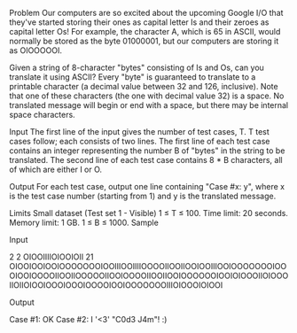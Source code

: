 Problem
Our computers are so excited about the upcoming Google I/O that they've started storing their ones as capital letter Is and their zeroes as capital letter Os! For example, the character A, which is 65 in ASCII, would normally be stored as the byte 01000001, but our computers are storing it as OIOOOOOI.

Given a string of 8-character "bytes" consisting of Is and Os, can you translate it using ASCII? Every "byte" is guaranteed to translate to a printable character (a decimal value between 32 and 126, inclusive). Note that one of these characters (the one with decimal value 32) is a space. No translated message will begin or end with a space, but there may be internal space characters.

Input
The first line of the input gives the number of test cases, T. T test cases follow; each consists of two lines. The first line of each test case contains an integer representing the number B of "bytes" in the string to be translated. The second line of each test case contains 8 * B characters, all of which are either I or O.

Output
For each test case, output one line containing "Case #x: y", where x is the test case number (starting from 1) and y is the translated message.

Limits
Small dataset (Test set 1 - Visible)
1 ≤ T ≤ 100.
Time limit: 20 seconds.
Memory limit: 1 GB.
1 ≤ B ≤ 1000.
Sample

Input
 	
2
2
OIOOIIIIOIOOIOII
21
OIOOIOOIOOIOOOOOOOIOOIIIOOIIIIOOOOIIOOIIOOIOOIIIOOIOOOOOOOIOOOIOOIOOOOIIOOIIOOOOOIIOOIOOOOIIOOIIOOIOOOOOOIOOIOIOOOIIOIOOOIIOIIOIOOIOOOIOOOIOOOOIOOIOOOOOOOIIIOIOOOIOIOOI

  


Output
 
Case #1: OK
Case #2: I '<3' "C0d3 J4m"! :)
